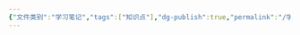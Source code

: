 ```yaml
---
{"文件类别":"学习笔记","tags":["知识点"],"dg-publish":true,"permalink":"/学习笔记studyup/知识点cheese/程序正义/","dgPassFrontmatter":true,"noteIcon":"","created":"2024-09-23T14:51:58.890+08:00","updated":"2024-09-23T14:51:59.210+08:00"}
---
```



